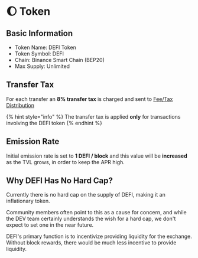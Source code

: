 # 🌔 Token

## Basic Information <a id="basic-information"></a>

* Token Name: DEFI Token
* Token Symbol: DEFI
* Chain: Binance Smart Chain \(BEP20\)
* Max Supply: Unlimited

## Transfer Tax <a id="transfer-tax"></a>

For each transfer an **8% transfer tax** is charged and sent to [Fee/Tax Distribution](../features/deposit-fee-redistribution.md)

{% hint style="info" %}
The transfer tax is applied **only** for transactions involving the DEFI token
{% endhint %}

## Emission Rate <a id="emission-rate"></a>

Initial emission rate is set to **1 DEFI / block** and this value will be **increased** as the TVL grows, in order to keep the APR high.

## Why DEFI Has No Hard Cap? <a id="why-panther-has-no-hard-cap"></a>

Currently there is no hard cap on the supply of DEFI, making it an inflationary token.

Community members often point to this as a cause for concern, and while the DEV team certainly understands the wish for a hard cap, we don't expect to set one in the near future.

DEFI's primary function is to incentivize providing liquidity for the exchange.  
Without block rewards, there would be much less incentive to provide liquidity.

